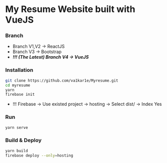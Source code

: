 # My Resume Website built with VueJS

### Branch

- Branch V1,V2 -> ReactJS
- Branch V3 -> Bootstrap
- **_!!! (The Latest) Branch V4 -> VueJS_**

### Installation

```bash
git clone https://github.com/va1kar1e/Myresume.git
cd myresume
yarn
firebase init
```

- !!! Firebase -> Use existed project -> hosting -> Select dist/ -> Index Yes

### Run

```bash
yarn serve
```

### Build & Deploy

```bash
yarn build
firebase deploy --only=hosting
```
